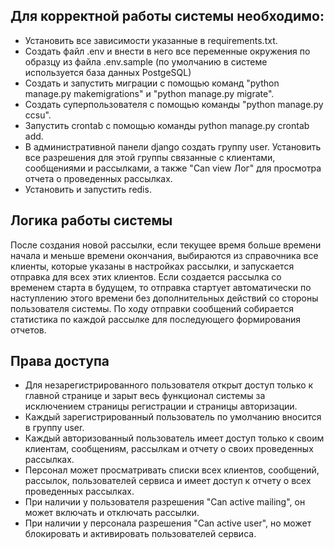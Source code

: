 Для корректной работы системы необходимо:
-----------------------------------------

- Установить все зависимости указанные в requirements.txt.
- Создать файл .env и внести в него все переменные окружения по образцу из файла .env.sample (по умолчанию в системе
  используется база данных PostgeSQL)
- Создать и запустить миграции с помощью команд "python manage.py makemigrations" и "python manage.py migrate".
- Создать суперпользователя с помощью команды "python manage.py ccsu".
- Запустить crontab с помощью команды python manage.py crontab add.
- В административной панели django создать группу user. Установить все разрешения для этой группы связанные с клиентами,
  сообщениями и рассылками, а также "Can view Лог" для просмотра отчета о проведенных рассылках.
- Установить и запустить redis.

Логика работы системы
---------------------
После создания новой рассылки, если текущее время больше времени начала и меньше времени окончания, выбираются из
справочника все клиенты, которые указаны в настройках рассылки, и запускается отправка
для всех этих клиентов. Если создается рассылка со временем старта в будущем, то отправка стартует автоматически по
наступлению этого времени без дополнительных действий со стороны пользователя системы.
По ходу отправки сообщений собирается статистика по каждой рассылке для последующего формирования отчетов.

Права доступа
-------------

- Для незарегистрированного пользователя открыт доступ только к главной странице и зарыт весь функционал системы
  за исключением страницы регистрации и страницы авторизации.
- Каждый зарегистрированный пользователь по умолчанию вносится в группу user.
- Каждый авторизованный пользователь имеет доступ только к своим клиентам, сообщениям, рассылкам и отчету о своих
  проведенных рассылках.
- Персонал может просматривать списки всех клиентов, сообщений, рассылок, пользователей сервиса и имеет доступ к отчету
  о всех проведенных рассылках.
- При наличии у пользователя разрешения "Can active mailing", он может включать и отключать рассылки.
- При наличии у персонала разрешения "Can active user", но может блокировать и активировать пользователей сервиса.
